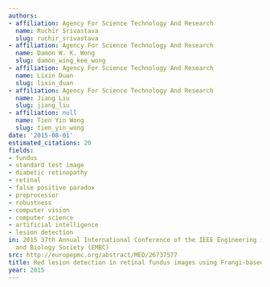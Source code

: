 ```yaml
---
authors:
- affiliation: Agency For Science Technology And Research
  name: Ruchir Srivastava
  slug: ruchir_srivastava
- affiliation: Agency For Science Technology And Research
  name: Damon W. K. Wong
  slug: damon_wing_kee_wong
- affiliation: Agency For Science Technology And Research
  name: Lixin Duan
  slug: lixin_duan
- affiliation: Agency For Science Technology And Research
  name: Jiang Liu
  slug: jiang_liu
- affiliation: null
  name: Tien Yin Wong
  slug: tien_yin_wong
date: '2015-08-01'
estimated_citations: 20
fields:
- fundus
- standard test image
- diabetic retinopathy
- retinal
- false positive paradox
- preprocessor
- robustness
- computer vision
- computer science
- artificial intelligence
- lesion detection
in: 2015 37th Annual International Conference of the IEEE Engineering in Medicine
  and Biology Society (EMBC)
src: http://europepmc.org/abstract/MED/26737577
title: Red lesion detection in retinal fundus images using Frangi-based filters
year: 2015
---
```

